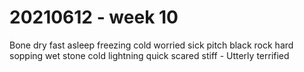 # 20210612 - week 10

Bone dry
fast asleep
freezing cold
worried sick
pitch black
rock hard
sopping wet
stone cold
lightning quick
scared stiff - Utterly terrified